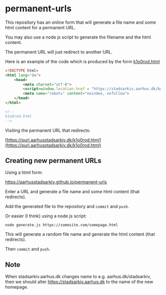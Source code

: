 # permanent-urls

This repository has an online form that will generate a file name and some html content for a permanent URL.

You may also use a node js script to generate the filename and the html content.

The permanent URL will just redirect to another URL.

Here is an example of the code which is produced by the form [k1o0rod.html](k1o0rod.html)

```html
<!DOCTYPE html>
<html lang="da">
    <head>
        <meta charset="utf-8">
        <script>window.location.href = "https://stadsarkiv.aarhus.dk/byhistorie/byens-broer/museumsbroen/?utm_source=qr&utm_campaign=byens-broer";</script>
        <meta name="robots" content="noindex, nofollow">
    </head>
</html>

<!--
k1o0rod.html
-->
```

Visiting the permanent URL that redirects: 

[https://purl.aarhusstadsarkiv.dk/k1o0rod.html](https://purl.aarhusstadsarkiv.dk/k1o0rod.html)

## Creating new permanent URLs

Using a html form:

https://aarhusstadsarkiv.github.io/permanent-urls

Enter a URL and generate a file name and some html content (that redirects). 

Add the generated file to the repository and `commit` and `push`.

Or easier (I think) using a node js script: 

    node generate.js https://somesite.com/somepage.html

This will generate a random file name and generate the html content (that redirects).

Then `commit` and `push`.

## Note

When stadsarkiv.aarhus.dk changes name to e.g. aarhus.dk/stadsarkiv, 
then we should alter https://stadsarkiv.aarhus.dk to the name of the new homepage.

